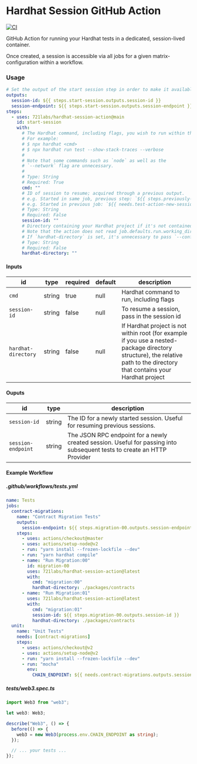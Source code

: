 # Hardhat Session GitHub Action

[![CI](https://github.com/721labs/hardhat-session-action/actions/workflows/ci.yml/badge.svg)](https://github.com/721labs/hardhat-session-action/actions/workflows/ci.yml)

GitHub Action for running your Hardhat tests in a dedicated, session-lived container.

Once created, a session is accessible via all jobs for a given matrix-configuration within a workflow.

### Usage

```yaml
# Set the output of the start session step in order to make it available in downstream jobs.
outputs:
  session-id: ${{ steps.start-session.outputs.session-id }}
  session-endpoint: ${{ steps.start-session.outputs.session-endpoint }}
steps:
  - uses: 721labs/hardhat-session-action@main
    id: start-session
    with:
      # The Hardhat command, including flags, you wish to run within the session container.
      # For example:
      # $ npx hardhat <cmd>
      # $ npx hardhat run test --show-stack-traces --verbose
      #
      # Note that some commands such as `node` as well as the
      # `--network` flag are unnecessary.
      #
      # Type: String
      # Required: True
      cmd: ""
      # ID of session to resume; acquired through a previous output.
      # e.g. Started in same job, previous step: `${{ steps.previously-started-session.outputs.session-id }}`
      # e.g. Started in previous job: `${{ needs.test-action-new-session.outputs.session-id }}`
      # Type: String
      # Required: False
      session-id: ""
      # Directory containing your Hardhat project if it's not contained within root.
      # Note that the action does not read job.defaults.run.working_directory.
      # If `hardhat-directory` is set, it's unnecessary to pass `--config` within `cmd`.
      # Type: String
      # Required: False
      hardhat-directory: ""
```

#### Inputs

| id                  | type   | required | default | description                                                                                                                                                                |
| ------------------- | ------ | -------- | ------- | -------------------------------------------------------------------------------------------------------------------------------------------------------------------------- |
| `cmd`               | string | true     | null    | Hardhat command to run, including flags                                                                                                                                    |
| `session-id`        | string | false    | null    | To resume a session, pass in the session id                                                                                                                                |
| `hardhat-directory` | string | false    | null    | If Hardhat project is not within root (for example if you use a nested-package directory structure), the relative path to the directory that contains your Hardhat project |

#### Ouputs

| id                 | type   | description                                                                                                            |
| ------------------ | ------ | ---------------------------------------------------------------------------------------------------------------------- |
| `session-id`       | string | The ID for a newly started session. Useful for resuming previous sessions.                                             |
| `session-endpoint` | string | The JSON RPC endpoint for a newly created session. Useful for passing into subsequent tests to create an HTTP Provider |

#### Example Workflow

##### .github/workflows/tests.yml

```yaml
name: Tests
jobs:
  contract-migrations:
    name: "Contract Migration Tests"
    outputs:
      session-endpoint: ${{ steps.migration-00.outputs.session-endpoint }}
    steps:
      - uses: actions/checkout@master
      - uses: actions/setup-node@v2
      - run: "yarn install --frozen-lockfile --dev"
      - run: "yarn hardhat compile"
      - name: "Run Migration:00"
        id: migration-00
        uses: 721labs/hardhat-session-action@latest
        with:
          cmd: "migration:00"
          hardhat-directory: ./packages/contracts
      - name: "Run Migration:01"
        uses: 721labs/hardhat-session-action@latest
        with:
          cmd: "migration:01"
          session-id: ${{ steps.migration-00.outputs.session-id }}
          hardhat-directory: ./packages/contracts
  unit:
    name: "Unit Tests"
    needs: [contract-migrations]
    steps:
      - uses: actions/checkout@v2
      - uses: actions/setup-node@v2
      - run: "yarn install --frozen-lockfile --dev"
      - run: "mocha"
        env:
          CHAIN_ENDPOINT: ${{ needs.contract-migrations.outputs.session-endpoint }}
```

##### tests/web3.spec.ts

```typescript
import Web3 from "web3";

let web3: Web3;

describe("Web3", () => {
  before(() => {
    web3 = new Web3(process.env.CHAIN_ENDPOINT as string);
  });

  // ... your tests ...
});
```
